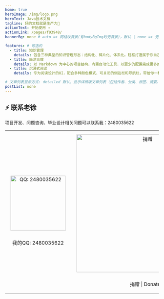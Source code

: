 ```yaml
---
home: true
heroImage: /img/logo.png
heroText: Java技术文档
tagline: 好的文档就是生产力🚀
actionText: 开始使用 →
actionLink: /pages/f93948/
bannerBg: none # auto => 网格纹背景(有bodyBgImg时无背景)，默认 | none => 无 | '大图地址' | background: 自定义背景样式       提示：如发现文本颜色不适应你的背景时可以到palette.styl修改$bannerTextColor变量

features: # 可选的
  - title: 知识管理
    details: 包含三种典型的知识管理形态：结构化、碎片化、体系化。轻松打造属于你自己的知识管理平台
  - title: 简洁高效
    details: 以 Markdown 为中心的项目结构，内置自动化工具，以更少的配置完成更多的事。配合多维索引快速定位每个知识点
  - title: 沉浸式阅读
    details: 专为阅读设计的UI，配合多种颜色模式、可关闭的侧边栏和导航栏，带给你一种沉浸式阅读体验

# 文章列表显示方式: detailed 默认，显示详细版文章列表（包括作者、分类、标签、摘要、分页等）| simple => 显示简约版文章列表（仅标题和日期）| none 不显示文章列表
postList: none
---
```



## ⚡ 联系老徐

项目开发、问题咨询、毕业设计相关问题可以联系我：2480035622

<table>
  <tbody>
    <tr>
      <td align="center" valign="middle">
        <img :src="$withBase('/img/qrcode/qqcode.png')" alt="QQ: 2480035622" class="no-zoom" style="width:180px;margin: 10px;">
        <p>我的QQ: 2480035622</p>
      </td>
      <td align="center" valign="middle">
        <img :src="$withBase('/img/qrcode/dashang.jpg')" alt="捐赠" class="no-zoom" style="width:450px;margin: 10px;">
        <p>捐赠 | Donate</p>
      </td>
    </tr>
  </tbody>
</table>